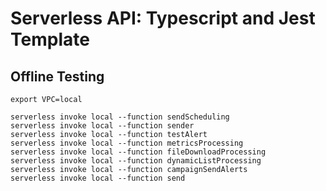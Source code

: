 # Serverless API: Typescript and Jest Template

## Offline Testing

```
export VPC=local

serverless invoke local --function sendScheduling
serverless invoke local --function sender
serverless invoke local --function testAlert
serverless invoke local --function metricsProcessing
serverless invoke local --function fileDownloadProcessing
serverless invoke local --function dynamicListProcessing
serverless invoke local --function campaignSendAlerts
serverless invoke local --function send
```
